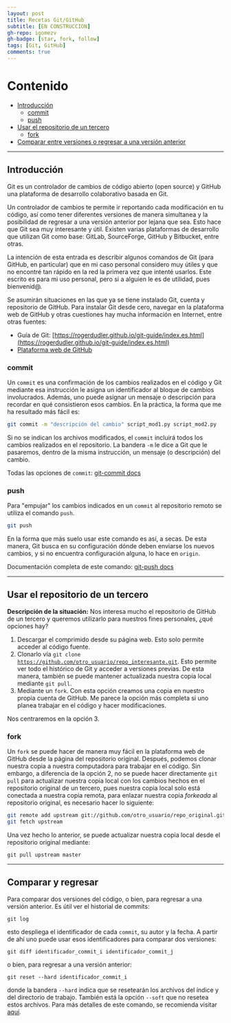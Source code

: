 ```yaml
---
layout: post
title: Recetas Git/GitHub
subtitle: [EN CONSTRUCCION]
gh-repo: igomezv
gh-badge: [star, fork, follow]
tags: [Git, GitHub]
comments: true
---
```


# Contenido
  
 - [Introducción](#introducción)
	 - [commit](#commit)
	 - [push](#push)
 - [Usar el repositorio de un tercero](#usar-el-repositorio-de-un-tercero) 
	 - [fork](#fork)
 - [Comparar entre versiones o regresar  a una versión anterior](#comparar-y-regresar)
 
 --------------------------
 

## Introducción
Git es un controlador de cambios de código abierto (open source) y GitHub una plataforma de desarrollo colaborativo basada en Git. 

Un controlador de cambios te permite ir reportando cada modificación en tu código, así como tener diferentes versiones de manera simultanea y la posibilidad de regresar a una versión anterior por lejana que sea. Esto hace que Git sea muy interesante y útil. Existen varias plataformas de desarrollo que utilizan Git como base: GitLab, SourceForge, GitHub y Bitbucket, entre otras. 

La intención de esta entrada es describir algunos comandos de Git (para GitHub, en particular) que en mi caso personal considero muy útiles y que no encontré tan rápido en la red la primera vez que intenté usarlos. Este escrito es para mi uso personal, pero si a alguien le es de utilidad, pues bienvenid@.

Se asumirán situaciones en las que ya se tiene instalado Git, cuenta y repositorio de GitHub. Para instalar Git desde cero, navegar en la plataforma web de GitHub y otras cuestiones hay mucha información en Internet, entre otras fuentes:

- Guía de Git: [https://rogerdudler.github.io/git-guide/index.es.html](https://rogerdudler.github.io/git-guide/index.es.html)
- [Plataforma web de GitHub](https://guides.github.com/activities/hello-world/)

### commit

Un <code>commit</code> es una confirmación de los cambios realizados en el código y Git mediante esa instrucción le asigna un identificador al bloque de cambios involucrados. Además, uno puede asignar un mensaje o descripción para recordar en qué consistieron esos cambios. En la práctica, la forma que me ha resultado más fácil es: 

```bash
git commit -m "descripción del cambio" script_mod1.py script_mod2.py
```
Si no se indican los archivos modificados, el  <code>commit</code> incluirá todos los cambios realizados en el repositorio. La bandera  <code>-m</code> le dice a Git que le pasaremos, dentro de la misma instrucción, un mensaje (o descripción) del cambio. 

Todas las opciones de <code>commit</code>: [git-commit docs](https://git-scm.com/docs/git-commit)

### push
Para "empujar"  los cambios indicados en un <code>commit</code> al repositorio remoto se utiliza el comando <code>push</code>.

```bash
git push
```
En la forma que más suelo usar este comando es así, a secas. De esta manera, Git busca en su configuración dónde deben enviarse los nuevos cambios, y si no encuentra configuración alguna, lo hace en <code>origin</code>. 

Documentación completa de este comando: 
[git-push docs](https://git-scm.com/docs/git-push)

------------------------------------------
## Usar el repositorio de un tercero

**Descripción de la situación:**
Nos interesa mucho el repositorio de GitHub de un tercero y queremos utilizarlo para nuestros fines personales, ¿qué opciones hay?
 
1.  Descargar el comprimido desde su página web. Esto solo permite acceder al código fuente.
2. Clonarlo vía <code>git clone https://github.com/otro_usuario/repo_interesante.git</code>. Esto permite ver todo el histórico de Git y acceder a versiones previas. De esta manera, también se puede mantener actualizada nuestra copia local mediante <code>git pull</code>.
3.  Mediante un <code>fork</code>. Con esta opción creamos una copia en nuestro propia cuenta de GitHub. Me parece la opción más completa si uno planea trabajar en el código y hacer modificaciones.

Nos centraremos en la opción 3.

###  fork
 Un <code>fork</code> se puede hacer de manera muy fácil en la plataforma web de GitHub desde la página del repositorio original. Después, podemos clonar nuestra copia a nuestra computadora para trabajar en el código.  Sin embargo, a diferencia de la opción 2, no se puede hacer directamente  <code>git pull</code> para actualizar nuestra copia local con los cambios hechos en el repositorio original de un tercero, pues nuestra copia local solo está conectada a nuestra copia remota, para enlazar nuestra copia *forkeada* al repositorio original, es necesario hacer lo siguiente:
 ```bash
git remote add upstream git://github.com/otro_usuario/repo_original.git
git fetch upstream
```
Una vez hecho lo anterior, se puede actualizar nuestra copia local desde el repositorio original mediante:
```
git pull upstream master
```

--------------------------------
## Comparar y regresar

Para comparar dos versiones del código, o bien, para regresar a una versión anterior. Es útil ver el historial de commits:
```
git log
```
esto despliega el identificador de cada <code>commit</code>,  su autor y la fecha. A partir de ahí uno puede usar esos identificadores para comparar dos versiones:
```
git diff identificador_commit_i identificador_commit_j
```
 o bien, para regresar a una versión anterior:
 
```
git reset --hard identificador_commit_i 
```
donde la bandera <code>--hard</code> indica que se resetearán los archivos del índice y del directorio de trabajo. También está la opción <code>--soft</code> que no resetea estos archivos. Para más detalles de este comando, se recomienda visitar [aquí](https://devconnected.com/how-to-git-reset-to-head/).
<!--stackedit_data:
eyJoaXN0b3J5IjpbLTgwMDA1NTg2MV19
-->